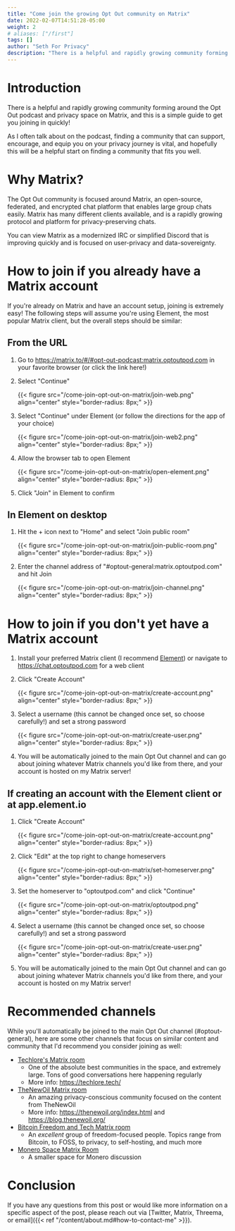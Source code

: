 ```yaml
---
title: "Come join the growing Opt Out community on Matrix"
date: 2022-02-07T14:51:28-05:00
weight: 2
# aliases: ["/first"]
tags: []
author: "Seth For Privacy"
description: "There is a helpful and rapidly growing community forming around the Opt Out podcast and privacy space on Matrix, and this is a simple guide to get you joining in quickly!"
---
```


# Introduction

There is a helpful and rapidly growing community forming around the Opt Out podcast and privacy space on Matrix, and this is a simple guide to get you joining in quickly!

As I often talk about on the podcast, finding a community that can support, encourage, and equip you on your privacy journey is vital, and hopefully this will be a helpful start on finding a community that fits you well.

# Why Matrix?

The Opt Out community is focused around Matrix, an open-source, federated, and encrypted chat platform that enables large group chats easily. Matrix has many different clients available, and is a rapidly growing protocol and platform for privacy-preserving chats.

You can view Matrix as a modernized IRC or simplified Discord that is improving quickly and is focused on user-privacy and data-sovereignty.

# How to join if you already have a Matrix account

If you're already on Matrix and have an account setup, joining is extremely easy! The following steps will assume you're using Element, the most popular Matrix client, but the overall steps should be similar:

## From the URL

1. Go to <https://matrix.to/#/#opt-out-podcast:matrix.optoutpod.com> in your favorite browser (or click the link here!)

2. Select "Continue"

    {{< figure src="/come-join-opt-out-on-matrix/join-web.png" align="center" style="border-radius: 8px;" >}}

3. Select "Continue" under Element (or follow the directions for the app of your choice)

    {{< figure src="/come-join-opt-out-on-matrix/join-web2.png" align="center" style="border-radius: 8px;" >}}

4. Allow the browser tab to open Element

    {{< figure src="/come-join-opt-out-on-matrix/open-element.png" align="center" style="border-radius: 8px;" >}}

5. Click "Join" in Element to confirm

## In Element on desktop

1. Hit the + icon next to "Home" and select "Join public room"

    {{< figure src="/come-join-opt-out-on-matrix/join-public-room.png" align="center" style="border-radius: 8px;" >}}

2. Enter the channel address of "#optout-general:matrix.optoutpod.com" and hit Join

    {{< figure src="/come-join-opt-out-on-matrix/join-channel.png" align="center" style="border-radius: 8px;" >}}

# How to join if you don't yet have a Matrix account

1. Install your preferred Matrix client (I recommend [Element](https://element.io/get-started)) or navigate to <https://chat.optoutpod.com> for a web client
2. Click "Create Account"

    {{< figure src="/come-join-opt-out-on-matrix/create-account.png" align="center" style="border-radius: 8px;" >}}

3. Select a username (this cannot be changed once set, so choose carefully!) and set a strong password

    {{< figure src="/come-join-opt-out-on-matrix/create-user.png" align="center" style="border-radius: 8px;" >}}

4. You will be automatically joined to the main Opt Out channel and can go about joining whatever Matrix channels you'd like from there, and your account is hosted on my Matrix server!

## If creating an account with the Element client or at app.element.io

1. Click "Create Account"

    {{< figure src="/come-join-opt-out-on-matrix/create-account.png" align="center" style="border-radius: 8px;" >}}

2. Click "Edit" at the top right to change homeservers

    {{< figure src="/come-join-opt-out-on-matrix/set-homeserver.png" align="center" style="border-radius: 8px;" >}}

3. Set the homeserver to "optoutpod.com" and click "Continue"

    {{< figure src="/come-join-opt-out-on-matrix/optoutpod.png" align="center" style="border-radius: 8px;" >}}

4. Select a username (this cannot be changed once set, so choose carefully!) and set a strong password

    {{< figure src="/come-join-opt-out-on-matrix/create-user.png" align="center" style="border-radius: 8px;" >}}

5. You will be automatically joined to the main Opt Out channel and can go about joining whatever Matrix channels you'd like from there, and your account is hosted on my Matrix server!

# Recommended channels

While you'll automatically be joined to the main Opt Out channel (#optout-general), here are some other channels that focus on similar content and community that I'd recommend you consider joining as well:

- [Techlore's Matrix room](https://matrix.to/#/+techlore-official:matrix.org)
  - One of the absolute best communities in the space, and extremely large. Tons of good conversations here happening regularly
  - More info: <https://techlore.tech/>
- [TheNewOil Matrix room](https://matrix.to/#/#TheNewOil:matrix.org)
  - An amazing privacy-conscious community focused on the content from TheNewOil
  - More info: <https://thenewoil.org/index.html> and <https://blog.thenewoil.org/>
- [Bitcoin Freedom and Tech Matrix room](https://matrix.to/#/#Bitcoin:usethe.tools)
  - An *excellent* group of freedom-focused people. Topics range from Bitcoin, to FOSS, to privacy, to self-hosting, and much more
- [Monero Space Matrix Room](https://matrix.to/#/#monero-space:monero.social)
  - A smaller space for Monero discussion

# Conclusion

If you have any questions from this post or would like more information on a specific aspect of the post, please reach out via [Twitter, Matrix, Threema, or email]({{< ref "/content/about.md#how-to-contact-me" >}}).
